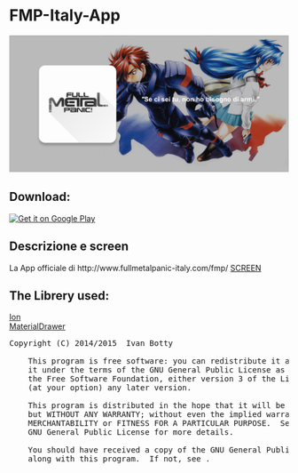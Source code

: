 # FMP-Italy-App

<img src="https://raw.githubusercontent.com/BottyIvan/FMP-Italy-App/master/app/src/main/screen/banner_play.png">

<h2>Download:</h2>
<a href="https://play.google.com/store/apps/details?id=com.botty.fmpItaly">
  <img alt="Get it on Google Play"
       src="https://developer.android.com/images/brand/it_generic_rgb_wo_60.png" />
</a>

<h2>Descrizione e screen</h2>
La App officiale di http://www.fullmetalpanic-italy.com/fmp/
<a href="https://github.com/BottyIvan/FMP-Italy-App/tree/master/app/src/main/screen">SCREEN</a>

<h2><strong>The Librery used:</strong></h2>
<a href="https://github.com/koush/ion">Ion</a><br>
<a href="https://github.com/mikepenz/MaterialDrawer">MaterialDrawer</a><br>

<pre>Copyright (C) 2014/2015  Ivan Botty

    This program is free software: you can redistribute it and/or modify
    it under the terms of the GNU General Public License as published by
    the Free Software Foundation, either version 3 of the License, or
    (at your option) any later version.

    This program is distributed in the hope that it will be useful,
    but WITHOUT ANY WARRANTY; without even the implied warranty of
    MERCHANTABILITY or FITNESS FOR A PARTICULAR PURPOSE.  See the
    GNU General Public License for more details.

    You should have received a copy of the GNU General Public License
    along with this program.  If not, see <http://www.gnu.org/licenses/>.
</pre>
